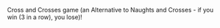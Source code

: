 Cross and Crosses game (an Alternative to Naughts and Crosses - if you win (3 in a row), you lose)!
